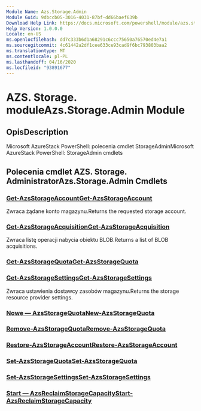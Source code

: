 ```yaml
---
Module Name: Azs.Storage.Admin
Module Guid: 9dbccb05-3016-4031-87bf-dd66baef639b
Download Help Link: https://docs.microsoft.com/powershell/module/azs.storage.admin
Help Version: 1.0.0.0
Locale: en-US
ms.openlocfilehash: dd7c333b6d1a68291c6ccc75650a76570ed4e7a1
ms.sourcegitcommit: 4c61442a2df1cee633ce93cad9f6bc793803baa2
ms.translationtype: MT
ms.contentlocale: pl-PL
ms.lasthandoff: 04/16/2020
ms.locfileid: "93891677"
---
```

# <span data-ttu-id="bf369-101">AZS. Storage. module</span><span class="sxs-lookup"><span data-stu-id="bf369-101">Azs.Storage.Admin Module</span></span>
## <span data-ttu-id="bf369-102">Opis</span><span class="sxs-lookup"><span data-stu-id="bf369-102">Description</span></span>
<span data-ttu-id="bf369-103">Microsoft AzureStack PowerShell: polecenia cmdlet StorageAdmin</span><span class="sxs-lookup"><span data-stu-id="bf369-103">Microsoft AzureStack PowerShell: StorageAdmin cmdlets</span></span>

## <span data-ttu-id="bf369-104">Polecenia cmdlet AZS. Storage. Administrator</span><span class="sxs-lookup"><span data-stu-id="bf369-104">Azs.Storage.Admin Cmdlets</span></span>
### [<span data-ttu-id="bf369-105">Get-AzsStorageAccount</span><span class="sxs-lookup"><span data-stu-id="bf369-105">Get-AzsStorageAccount</span></span>](Get-AzsStorageAccount.md)
<span data-ttu-id="bf369-106">Zwraca żądane konto magazynu.</span><span class="sxs-lookup"><span data-stu-id="bf369-106">Returns the requested storage account.</span></span>

### [<span data-ttu-id="bf369-107">Get-AzsStorageAcquisition</span><span class="sxs-lookup"><span data-stu-id="bf369-107">Get-AzsStorageAcquisition</span></span>](Get-AzsStorageAcquisition.md)
<span data-ttu-id="bf369-108">Zwraca listę operacji nabycia obiektu BLOB.</span><span class="sxs-lookup"><span data-stu-id="bf369-108">Returns a list of BLOB acquisitions.</span></span>

### [<span data-ttu-id="bf369-109">Get-AzsStorageQuota</span><span class="sxs-lookup"><span data-stu-id="bf369-109">Get-AzsStorageQuota</span></span>](Get-AzsStorageQuota.md)


### [<span data-ttu-id="bf369-110">Get-AzsStorageSettings</span><span class="sxs-lookup"><span data-stu-id="bf369-110">Get-AzsStorageSettings</span></span>](Get-AzsStorageSettings.md)
<span data-ttu-id="bf369-111">Zwraca ustawienia dostawcy zasobów magazynu.</span><span class="sxs-lookup"><span data-stu-id="bf369-111">Returns the storage resource provider settings.</span></span>

### [<span data-ttu-id="bf369-112">Nowe — AzsStorageQuota</span><span class="sxs-lookup"><span data-stu-id="bf369-112">New-AzsStorageQuota</span></span>](New-AzsStorageQuota.md)


### [<span data-ttu-id="bf369-113">Remove-AzsStorageQuota</span><span class="sxs-lookup"><span data-stu-id="bf369-113">Remove-AzsStorageQuota</span></span>](Remove-AzsStorageQuota.md)


### [<span data-ttu-id="bf369-114">Restore-AzsStorageAccount</span><span class="sxs-lookup"><span data-stu-id="bf369-114">Restore-AzsStorageAccount</span></span>](Restore-AzsStorageAccount.md)


### [<span data-ttu-id="bf369-115">Set-AzsStorageQuota</span><span class="sxs-lookup"><span data-stu-id="bf369-115">Set-AzsStorageQuota</span></span>](Set-AzsStorageQuota.md)


### [<span data-ttu-id="bf369-116">Set-AzsStorageSettings</span><span class="sxs-lookup"><span data-stu-id="bf369-116">Set-AzsStorageSettings</span></span>](Set-AzsStorageSettings.md)


### [<span data-ttu-id="bf369-117">Start — AzsReclaimStorageCapacity</span><span class="sxs-lookup"><span data-stu-id="bf369-117">Start-AzsReclaimStorageCapacity</span></span>](Start-AzsReclaimStorageCapacity.md)


